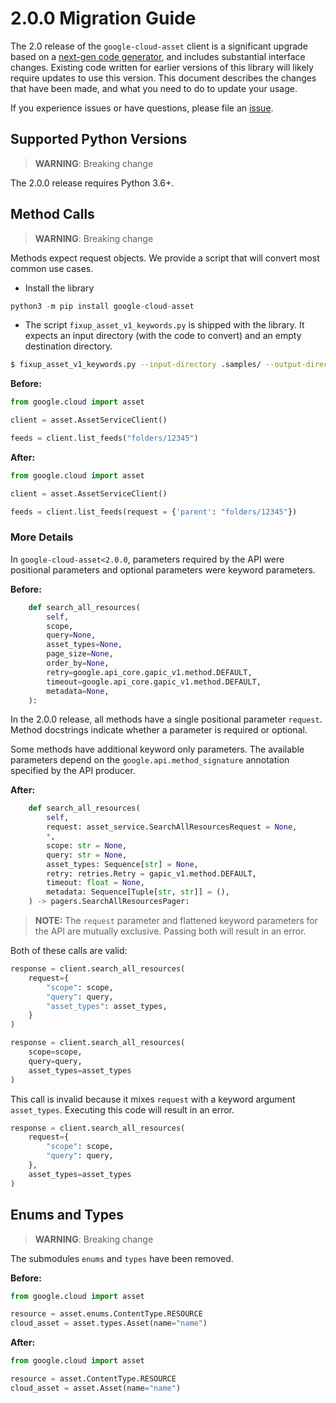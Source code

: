 # 2.0.0 Migration Guide

The 2.0 release of the `google-cloud-asset` client is a significant upgrade based on a [next-gen code generator](https://github.com/googleapis/gapic-generator-python), and includes substantial interface changes. Existing code written for earlier versions of this library will likely require updates to use this version. This document describes the changes that have been made, and what you need to do to update your usage.

If you experience issues or have questions, please file an [issue](https://github.com/googleapis/python-asset/issues).

## Supported Python Versions

> **WARNING**: Breaking change

The 2.0.0 release requires Python 3.6+.


## Method Calls

> **WARNING**: Breaking change

Methods expect request objects. We provide a script that will convert most common use cases.

* Install the library

```py
python3 -m pip install google-cloud-asset
```

* The script `fixup_asset_v1_keywords.py` is shipped with the library. It expects
an input directory (with the code to convert) and an empty destination directory.

```sh
$ fixup_asset_v1_keywords.py --input-directory .samples/ --output-directory samples/
```

**Before:**
```py
from google.cloud import asset

client = asset.AssetServiceClient()

feeds = client.list_feeds("folders/12345")
```


**After:**
```py
from google.cloud import asset

client = asset.AssetServiceClient()

feeds = client.list_feeds(request = {'parent': "folders/12345"})
```

### More Details

In `google-cloud-asset<2.0.0`, parameters required by the API were positional parameters and optional parameters were keyword parameters.

**Before:**
```py
    def search_all_resources(
        self,
        scope,
        query=None,
        asset_types=None,
        page_size=None,
        order_by=None,
        retry=google.api_core.gapic_v1.method.DEFAULT,
        timeout=google.api_core.gapic_v1.method.DEFAULT,
        metadata=None,
    ):
```

In the 2.0.0 release, all methods have a single positional parameter `request`. Method docstrings indicate whether a parameter is required or optional.

Some methods have additional keyword only parameters. The available parameters depend on the `google.api.method_signature` annotation specified by the API producer.


**After:**
```py
    def search_all_resources(
        self,
        request: asset_service.SearchAllResourcesRequest = None,
        *,
        scope: str = None,
        query: str = None,
        asset_types: Sequence[str] = None,
        retry: retries.Retry = gapic_v1.method.DEFAULT,
        timeout: float = None,
        metadata: Sequence[Tuple[str, str]] = (),
    ) -> pagers.SearchAllResourcesPager:
```

> **NOTE:** The `request` parameter and flattened keyword parameters for the API are mutually exclusive.
> Passing both will result in an error.


Both of these calls are valid:

```py
response = client.search_all_resources(
    request={
        "scope": scope,
        "query": query,
        "asset_types": asset_types,
    }
)
```

```py
response = client.search_all_resources(
    scope=scope,
    query=query,
    asset_types=asset_types
)
```

This call is invalid because it mixes `request` with a keyword argument `asset_types`. Executing this code
will result in an error.

```py
response = client.search_all_resources(
    request={
        "scope": scope,
        "query": query,
    },
    asset_types=asset_types
)
```



## Enums and Types


> **WARNING**: Breaking change

The submodules `enums` and `types` have been removed.

**Before:**
```py
from google.cloud import asset

resource = asset.enums.ContentType.RESOURCE
cloud_asset = asset.types.Asset(name="name")
```


**After:**
```py
from google.cloud import asset

resource = asset.ContentType.RESOURCE
cloud_asset = asset.Asset(name="name")
```
